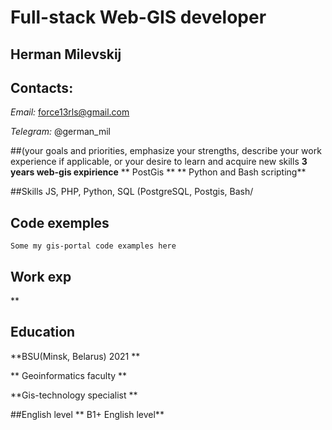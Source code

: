# Full-stack Web-GIS developer
## Herman Milevskij


 ## Contacts: 
*Email:*
force13rls@gmail.com

*Telegram:*
@german_mil

##(your goals and priorities, emphasize your strengths, describe your work experience if applicable, or your desire to learn and acquire new skills 
**3 years web-gis expirience**
** PostGis **
** Python and Bash scripting**

##Skills 
JS, PHP, Python, SQL (PostgreSQL, Postgis, Bash/
## Code exemples 
```
Some my gis-portal code examples here
```
## Work exp 
**
## Education 

**BSU(Minsk, Belarus) 2021 **

** Geoinformatics faculty **

**Gis-technology specialist **

##English level
** B1+ English level**
